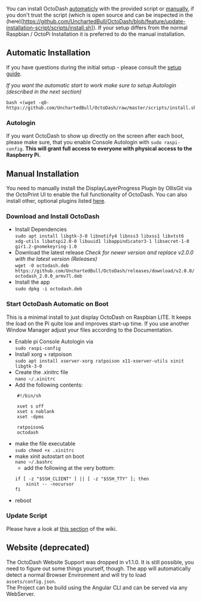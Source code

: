 You can install OctoDash [automaticly](#automatic-installation) with the provided script or [manually](#manual-installation), if you don't trust the script (which is open source and can be inspected in the (here)[https://github.com/UnchartedBull/OctoDash/blob/feature/update-installation-script/scripts/install.sh]). If your setup differs from the normal Raspbian / OctoPi Installation it is preferred to do the manual installation.

## Automatic Installation

If you have questions during the initial setup - please consult the [setup guide](https://github.com/UnchartedBull/OctoDash/wiki/Setup-&-Settings).

*If you want the automatic start to work make sure to setup Autologin (described in the next section)*

```
bash <(wget -qO- https://github.com/UnchartedBull/OctoDash/raw/master/scripts/install.sh)
```

### Autologin
If you want OctoDash to show up directly on the screen after each boot, please make sure, that you enable Console Autologin with `sudo raspi-config`. **This will grant full access to everyone with physical access to the Raspberry Pi.**


## Manual Installation
You need to manually install the DisplayLayerProgress Plugin by OllisGit via the OctoPrint UI to enable the full functionality of OctoDash. You can also install other, optional plugins listed [here](https://github.com/UnchartedBull/OctoDash/wiki/Plugins).

### Download and Install OctoDash

- Install Dependencies  
`sudo apt install libgtk-3-0 libnotify4 libnss3 libxss1 libxtst6 xdg-utils libatspi2.0-0 libuuid1 libappindicator3-1 libsecret-1-0 gir1.2-gnomekeyring-1.0`
- Download the latest release *Check for newer version and replace v2.0.0 with the latest version (Releases)*  
`wget -O octodash.deb https://github.com/UnchartedBull/OctoDash/releases/download/v2.0.0/octodash_2.0.0_armv7l.deb`
- Install the app  
`sudo dpkg -i octodash.deb`

### Start OctoDash Automatic on Boot

This is a minimal install to just display OctoDash on Raspbian LITE. It keeps the load on the Pi quite low and improves start-up time. If you use another Window Manager adjust your files according to the Documentation.

- Enable pi Console Autologin via  
`sudo raspi-config`
- Install xorg + ratpoison  
`sudo apt install xserver-xorg ratpoison x11-xserver-utils xinit libgtk-3-0`
- Create the .xinitrc file  
`nano ~/.xinitrc`
- Add the following contents:
```
    #!/bin/sh

    xset s off
    xset s noblank
    xset -dpms

    ratpoison&
    octodash
```
- make the file executable  
`sudo chmod +x .xinitrc`
- make xinit autostart on boot  
`nano ~/.bashrc`
  - add the following at the very bottom:
  ```
  if [ -z "$SSH_CLIENT" ] || [ -z "$SSH_TTY" ]; then
      xinit -- -nocursor
  fi
  ```
- reboot

### Update Script

Please have a look at [this section](https://github.com/UnchartedBull/OctoDash/wiki/Update#in-app-update) of the wiki.

## Website (deprecated)

The OctoDash Website Support was dropped in v1.1.0. It is still possible, you need to figure out some things yourself, though. The app will automatically detect a normal Browser Environment and will try to load `assets/config.json`.  
The Project can be build using the Angular CLI and can be served via any WebServer.